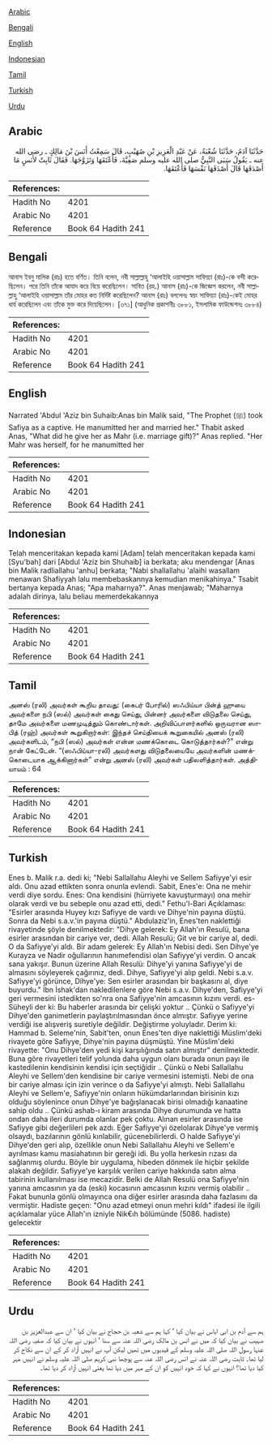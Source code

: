 [Arabic](#arabic)

[Bengali](#bengali)

[English](#english)

[Indonesian](#indonesian)

[Tamil](#tamil)

[Turkish](#turkish)

[Urdu](#urdu)

## Arabic


<div dir="rtl" lang="ar" style={{fontSize:'larger',backgroundColor:'#f8f9fa',padding:20}}>
حَدَّثَنَا آدَمُ، حَدَّثَنَا شُعْبَةُ، عَنْ عَبْدِ الْعَزِيزِ بْنِ صُهَيْبٍ، قَالَ سَمِعْتُ أَنَسَ بْنَ مَالِكٍ ـ رضى الله عنه ـ يَقُولُ سَبَى النَّبِيُّ صلى الله عليه وسلم صَفِيَّةَ، فَأَعْتَقَهَا وَتَزَوَّجَهَا‏.‏ فَقَالَ ثَابِتٌ لأَنَسٍ مَا أَصْدَقَهَا قَالَ أَصْدَقَهَا نَفْسَهَا فَأَعْتَقَهَا‏.‏
</div>
<div style={{backgroundColor:'#f8f9fa',padding:20, marginBottom: 10}}><table> <thead> <tr> <th>References:</th> <th></th> </tr> </thead> <tbody><tr><td>Hadith No</td><td>4201</td></tr><tr><td>Arabic No</td><td>4201</td></tr><tr><td>Reference</td><td>Book 64 Hadith 241</td></tr></tbody></table></div>

## Bengali


<div dir="ltr" lang="bn" style={{fontSize:'larger',backgroundColor:'#f8f9fa',padding:20}}>
আনাস ইবনু মালিক (রাঃ) হতে বর্ণিত। তিনি বলেন, নবী সাল্লাল্লাহু ‘আলাইহি ওয়াসাল্লাম সাফিয়্যা (রাঃ)-কে বন্দী করেছিলেন। পরে তিনি তাঁকে আযাদ করে বিয়ে করেছিলেন। সাবিত (রহ.) আনাস (রাঃ)-কে জিজ্ঞেস করলেন, নবী সাল্লাল্লাহু ‘আলাইহি ওয়াসাল্লাম তাঁর মোহর কত নির্দিষ্ট করেছিলেন? আনাস (রাঃ) বললেনঃ স্বয়ং সাফিয়্যা (রাঃ)-কেই মোহর ধার্য করেছিলেন এবং তাঁকে মুক্ত করে দিয়েছিলেন। [৩৭১] (আধুনিক প্রকাশনীঃ ৩৮৮১, ইসলামিক ফাউন্ডেশনঃ ৩৮৮৪)
</div>
<div style={{backgroundColor:'#f8f9fa',padding:20, marginBottom: 10}}><table> <thead> <tr> <th>References:</th> <th></th> </tr> </thead> <tbody><tr><td>Hadith No</td><td>4201</td></tr><tr><td>Arabic No</td><td>4201</td></tr><tr><td>Reference</td><td>Book 64 Hadith 241</td></tr></tbody></table></div>

## English


<div dir="ltr" lang="en" style={{fontSize:'larger',backgroundColor:'#f8f9fa',padding:20}}>
Narrated 'Abdul 'Aziz bin Suhaib:Anas bin Malik said, "The Prophet (ﷺ) took Safiya as a captive. He manumitted her and married her." Thabit asked Anas, "What did he give her as Mahr (i.e. marriage gift)?" Anas replied. "Her Mahr was herself, for he manumitted her
</div>
<div style={{backgroundColor:'#f8f9fa',padding:20, marginBottom: 10}}><table> <thead> <tr> <th>References:</th> <th></th> </tr> </thead> <tbody><tr><td>Hadith No</td><td>4201</td></tr><tr><td>Arabic No</td><td>4201</td></tr><tr><td>Reference</td><td>Book 64 Hadith 241</td></tr></tbody></table></div>

## Indonesian


<div dir="ltr" lang="id" style={{fontSize:'larger',backgroundColor:'#f8f9fa',padding:20}}>
Telah menceritakan kepada kami [Adam] telah menceritakan kepada kami [Syu'bah] dari [Abdul 'Aziz bin Shuhaib] ia berkata; aku mendengar [Anas bin Malik radliallahu 'anhu] berkata; "Nabi shallallahu 'alaihi wasallam menawan Shafiyyah lalu membebaskannya kemudian menikahinya." Tsabit bertanya kepada Anas; "Apa maharnya?". Anas menjawab; "Maharnya adalah dirinya, lalu beliau memerdekakannya
</div>
<div style={{backgroundColor:'#f8f9fa',padding:20, marginBottom: 10}}><table> <thead> <tr> <th>References:</th> <th></th> </tr> </thead> <tbody><tr><td>Hadith No</td><td>4201</td></tr><tr><td>Arabic No</td><td>4201</td></tr><tr><td>Reference</td><td>Book 64 Hadith 241</td></tr></tbody></table></div>

## Tamil


<div dir="ltr" lang="ta" style={{fontSize:'larger',backgroundColor:'#f8f9fa',padding:20}}>
அனஸ் (ரலி) அவர்கள் கூறிய தாவது: (கைபர் போரில்) ஸஃபிய்யா பின்த் ஹுயை அவர்களை நபி (ஸல்) அவர்கள் கைது செய்து, பின்னர் அவர்களை விடுதலை செய்து, தாமே அவர்களை மணமுடித்தும் கொண்டார்கள். அறிவிப்பாளர்களில் ஒருவரான ஸாபித் (ரஹ்) அவர்கள் கூறுகிறார்கள்: இந்தச் செய்தியைக் கூறுகையில் அனஸ் (ரலி) அவர்களிடம், “நபி (ஸல்) அவர்கள் என்ன மணக்கொடை கொடுத்தார்கள்?” என்று நான் கேட்டேன். “(ஸஃபிய்யா-ரலி) அவர்களது விடுதலையையே அவர்களின் மணக்கொடையாக ஆக்கினார்கள்” என்று அனஸ் (ரலி) அவர்கள் பதிலளித்தார்கள். அத்தியாயம் : 64
</div>
<div style={{backgroundColor:'#f8f9fa',padding:20, marginBottom: 10}}><table> <thead> <tr> <th>References:</th> <th></th> </tr> </thead> <tbody><tr><td>Hadith No</td><td>4201</td></tr><tr><td>Arabic No</td><td>4201</td></tr><tr><td>Reference</td><td>Book 64 Hadith 241</td></tr></tbody></table></div>

## Turkish


<div dir="ltr" lang="tr" style={{fontSize:'larger',backgroundColor:'#f8f9fa',padding:20}}>
Enes b. Malik r.a. dedi ki; "Nebi Sallallahu Aleyhi ve Sellem Safiyye'yi esir aldı. Onu azad ettikten sonra onunla evlendi. Sabit, Enes'e: Ona ne mehir verdi diye sordu. Enes: Ona kendisini (hürriyete kavuşturmayı) ona mehir olarak verdi ve bu sebeple onu azad etti, dedi." Fethu'l-Bari Açıklaması: "Esirler arasında Huyey kızı Safiyye de vardı ve Dihye'nin payına düştü. Sonra da Nebi s.a.v.'in payına düştü." Abdulaziz'in, Enes'ten naklettiği rivayetinde şöyle denilmektedir: "Dihye gelerek: Ey Allah'ın Resulü, bana esirler arasından bir cariye ver, dedi. Allah Resulü; Git ve bir cariye al, dedi. O da Safiyye'yi aldı. Bir adam gelerek: Ey Allah'ın Nebisi dedi. Sen Dihye'ye Kurayza ve Nadir oğullarının hanımefendisi olan Safiyye'yi verdin. O ancak sana yakışır. Bunun üzerine Allah Resulü: Dihye'yi yanına Safiyye'yi de almasını söyleyerek çağırınız, dedi. Dihye, Safiyye'yi alıp geldi. Nebi s.a.v. Safiyye'yi görünce, Dihye'ye: Sen esirler arasından bir başkasını al, diye buyurdu." İbn İshak'dan nakledilenlere göre Nebi s.a.v. Dihye'den, Safiyye'yi geri vermesini istedikten so'nra ona Safiyye'nin amcasının kızını verdi. es-Süheyli der ki: Bu haberler arasında bir çelişki yoktur .. Çünkü o Safiyye'yi Dihye'den ganimetIerin paylaştırılmasından önce almıştır. Safiyye yerine verdiği ise alışveriş suretiyle değildir. Değiştirme yoluyladır. Derim ki: Hammad b. Seleme'nin, Sabit'ten, onun Enes'ten diye naklettiği Müslim'deki rivayete göre Safiyye, Dihye'nin payına düşmüştü. Yine Müslim'deki rivayette: "Onu Dihye'den yedi kişi karşılığında satın almıştır" denilmektedir. Buna göre rivayetleri telif yolunda daha uygun olanı burada onun payı ile kastedilenin kendisinin kendisi için seçtiğidir .. Çünkü o Nebi Sallallahu Aleyhi ve Sellem'den kendisine bir cariye vermesini istemişti. Nebi de ona bir cariye alması için izin verince o da Safiyye'yi almıştı. Nebi Sallallahu Aleyhi ve Sellem'e, Safiyye'nin onların hükümdarlarından birisinin kızı olduğu söylenince onun Dihye'ye bağışlanacak birisi olmadığı kanaatine sahip oldu .. Çünkü ashab-ı kiram arasında Dihye durumunda ve hatta ondan daha ileri durumda olanlar pek çoktu. Alınan esirler arasında ise Safiyye gibi değerlileri pek azdı. Eğer Safiyye'yi özelolarak Dihye'ye vermiş olsaydı, bazılarının gönlü kınlabilir, gücenebilirlerdi. O halde Safiyye'yi Dihye'den geri alıp, özellikle onun Nebi Sallallahu Aleyhi ve Sellem'e ayrılması kamu masiahatının bir gereği idi. Bu yolla herkesin rızası da sağlanmış olurdu. Böyle bir uygulama, hibeden dönmek ile hiçbir şekilde alakah değildir. Safiyye'ye karşılık verilen cariye hakkında satın alma tabirinin kullanılması ise mecazidir. Belki de Allah Resulü ona Safiyye'nin yanına amcasının ya da (eski) kocasının amcasının kızını vermiş olabilir .. Fakat bununla gönlü olmayınca ona diğer esirler arasında daha fazlasını da vermiştir. Hadiste geçen: "Onu azad etmeyi onun mehri kıldı" ifadesi ile ilgili açıklamalar yüce Allah'ın izniyle Nik€ıh bölümünde (5086. hadiste) gelecektir
</div>
<div style={{backgroundColor:'#f8f9fa',padding:20, marginBottom: 10}}><table> <thead> <tr> <th>References:</th> <th></th> </tr> </thead> <tbody><tr><td>Hadith No</td><td>4201</td></tr><tr><td>Arabic No</td><td>4201</td></tr><tr><td>Reference</td><td>Book 64 Hadith 241</td></tr></tbody></table></div>

## Urdu


<div dir="rtl" lang="ur" style={{fontSize:'larger',backgroundColor:'#f8f9fa',padding:20}}>
ہم سے آدم بن ابی ایاس نے بیان کیا ‘ کہا ہم سے شعبہ بن حجاج نے بیان کیا ‘ ان سے عبدالعزیز بن صہیب نے بیان کیا کہ میں نے انس بن مالک رضی اللہ عنہ سے سنا ‘ انہوں نے بیان کیا کہ صفیہ رضی اللہ عنہا رسول اللہ صلی اللہ علیہ وسلم کے قیدیوں میں تھیں لیکن آپ نے انہیں آزاد کر کے ان سے نکاح کر لیا تھا۔ ثابت رضی اللہ عنہ نے انس رضی اللہ عنہ سے پوچھا نبی کریم صلی اللہ علیہ وسلم نے انہیں مہر کیا دیا تھا؟ انہوں نے کہا کہ خود انہیں کو ان کے مہر میں دیا تھا یعنی انہیں آزاد کر دیا تھا۔
</div>
<div style={{backgroundColor:'#f8f9fa',padding:20, marginBottom: 10}}><table> <thead> <tr> <th>References:</th> <th></th> </tr> </thead> <tbody><tr><td>Hadith No</td><td>4201</td></tr><tr><td>Arabic No</td><td>4201</td></tr><tr><td>Reference</td><td>Book 64 Hadith 241</td></tr></tbody></table></div>